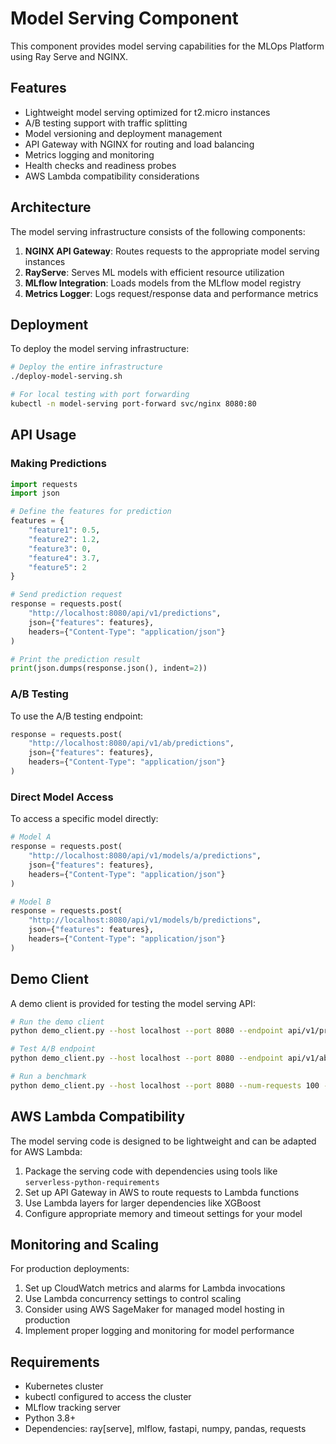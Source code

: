 # Model Serving Component

This component provides model serving capabilities for the MLOps Platform using Ray Serve and NGINX.

## Features

- Lightweight model serving optimized for t2.micro instances
- A/B testing support with traffic splitting
- Model versioning and deployment management
- API Gateway with NGINX for routing and load balancing
- Metrics logging and monitoring
- Health checks and readiness probes
- AWS Lambda compatibility considerations

## Architecture

The model serving infrastructure consists of the following components:

1. **NGINX API Gateway**: Routes requests to the appropriate model serving instances
2. **RayServe**: Serves ML models with efficient resource utilization
3. **MLflow Integration**: Loads models from the MLflow model registry
4. **Metrics Logger**: Logs request/response data and performance metrics

## Deployment

To deploy the model serving infrastructure:

```bash
# Deploy the entire infrastructure
./deploy-model-serving.sh

# For local testing with port forwarding
kubectl -n model-serving port-forward svc/nginx 8080:80
```

## API Usage

### Making Predictions

```python
import requests
import json

# Define the features for prediction
features = {
    "feature1": 0.5,
    "feature2": 1.2,
    "feature3": 0,
    "feature4": 3.7,
    "feature5": 2
}

# Send prediction request
response = requests.post(
    "http://localhost:8080/api/v1/predictions",
    json={"features": features},
    headers={"Content-Type": "application/json"}
)

# Print the prediction result
print(json.dumps(response.json(), indent=2))
```

### A/B Testing

To use the A/B testing endpoint:

```python
response = requests.post(
    "http://localhost:8080/api/v1/ab/predictions",
    json={"features": features},
    headers={"Content-Type": "application/json"}
)
```

### Direct Model Access

To access a specific model directly:

```python
# Model A
response = requests.post(
    "http://localhost:8080/api/v1/models/a/predictions",
    json={"features": features},
    headers={"Content-Type": "application/json"}
)

# Model B
response = requests.post(
    "http://localhost:8080/api/v1/models/b/predictions",
    json={"features": features},
    headers={"Content-Type": "application/json"}
)
```

## Demo Client

A demo client is provided for testing the model serving API:

```bash
# Run the demo client
python demo_client.py --host localhost --port 8080 --endpoint api/v1/predictions

# Test A/B endpoint
python demo_client.py --host localhost --port 8080 --endpoint api/v1/ab/predictions

# Run a benchmark
python demo_client.py --host localhost --port 8080 --num-requests 100 --delay 0.1
```

## AWS Lambda Compatibility

The model serving code is designed to be lightweight and can be adapted for AWS Lambda:

1. Package the serving code with dependencies using tools like `serverless-python-requirements`
2. Set up API Gateway in AWS to route requests to Lambda functions
3. Use Lambda layers for larger dependencies like XGBoost
4. Configure appropriate memory and timeout settings for your model

## Monitoring and Scaling

For production deployments:

1. Set up CloudWatch metrics and alarms for Lambda invocations
2. Use Lambda concurrency settings to control scaling
3. Consider using AWS SageMaker for managed model hosting in production
4. Implement proper logging and monitoring for model performance

## Requirements

- Kubernetes cluster
- kubectl configured to access the cluster
- MLflow tracking server
- Python 3.8+
- Dependencies: ray[serve], mlflow, fastapi, numpy, pandas, requests 